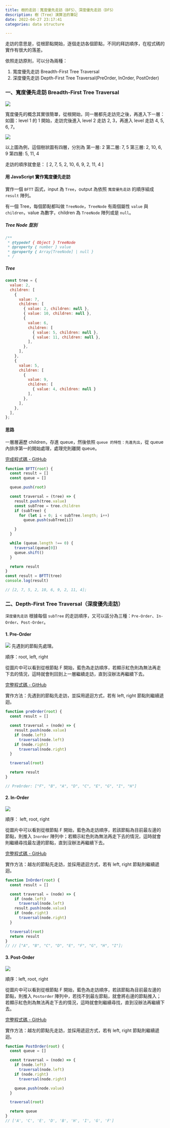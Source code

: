 ```yaml
---
title: 樹的走訪：寬度優先走訪（BFS）、深度優先走訪（DFS）
description: 樹（Tree）演算法的筆記
date: 2022-04-27 23:17:41
categories: data structure

---
```


走訪的意思是，從根節點開始，逐個走訪各個節點，不同的拜訪順序，在程式碼的實作有很大的落差。

依照走訪原則，可以分為兩種：

1. 寬度優先走訪 Breadth-First Tree Traversal
2. 深度優先走訪 Depth-First Tree Traversal(PreOrder, InOrder, PostOrder)

### **一、寬度優先走訪 Breadth-First Tree Traversal**

![](https://res.cloudinary.com/practicaldev/image/fetch/s--1Aaplbiq--/c_limit%2Cf_auto%2Cfl_progressive%2Cq_66%2Cw_880/https://miro.medium.com/max/1400/1%2A3NKvODZparRFVKEwtVmrkw.gif)

寬度優先的概念其實很簡單，從根開始，同一層都先走訪完之後，再進入下一層：如圖：level 1 的 1 開始，走訪完後進入 level 2 走訪 2, 3，再進入 level 走訪 4, 5, 6, 7。

![](https://i.imgur.com/lNZAO62.png)

以上圖為例，這個樹狀圖有四層，分別為
第一層: 2
第二層: 7, 5
第三層: 2, 10, 6, 9
第四層: 5, 11, 4

走訪的順序就會是： [ 2, 7, 5, 2, 10, 6, 9, 2, 11, 4 ]

#### 用 JavaScript 實作寬度優先走訪

實作一個 `BFTT` 函式，input 為 `Tree`，output 為依照 `寬度優先走訪` 的順序組成 `result` 陣列。

有一個 Tree，每個節點都叫做 `TreeNode`，`TreeNode` 有兩個屬性 `value` 與 `children`，value 為數字，children 為 `TreeNode` 陣列或是 `null`。

##### Tree Node 型別

```javascript
/**
 * @typedef { Object } TreeNode
 * @property { number } value
 * @property { Array[TreeNode] | null }
 * /
```

##### Tree

```javascript
const tree = {
  value: 2,
  children: [
    { 
      value: 7,
      children: [
        { value: 2, children: null },
        { value: 10, children: null },
        {
          value: 6,
          children: [
            { value: 5, children: null },
            { value: 11, children: null },
          ],
        },
      ],
    },
    {
      value: 5,
      children: [
        {
          value: 9,
          children: [
            { value: 4, children: null }
          ],
        },
      ],
    },
  ],
};
```

#### 思路

一層層遍歷 children，存進 queue，然後依照 `queue 的特性：先進先出`，從 queue 內排序第一的開始處理，處理完則離開 queue。

[完成程式碼 - GitHub](https://github.com/Rock070/algorithms-data-structure-repo/tree/master/data-structure/tree/BFS)

```javascript
function BFTT(root) {
  const result = []
  const queue = []

  queue.push(root)

  const traversal = (tree) => {
    result.push(tree.value)
    const subTree = tree.children
    if (subTree) {
      for (let i = 0; i < subTree.length; i++)
        queue.push(subTree[i])

    }
  }

  while (queue.length !== 0) {
    traversal(queue[0])
    queue.shift()
  }

  return result
}
const result = BFTT(tree)
console.log(result)

// [2, 7, 5, 2, 10, 6, 9, 2, 11, 4];
```

### **二、Depth-First Tree Traversal（深度優先走訪）**

`深度優先走訪` 根據每個 `subTree` 的走訪順序，又可以區分為三種：`Pre-Order`、`In-Order`、`Post-Order`。

#### **1. Pre-Order**

![](https://upload.wikimedia.org/wikipedia/commons/a/ac/Preorder-traversal.gif)
先遇到的節點先處理。

順序：root, left, right

從圖片中可以看到從根節點 F 開始，藍色為走訪順序，若顯示紅色則為無法再走下去的情況，這時就會則回到上一層繼續走訪，直到沒辦法再繼續下去。

[完整程式碼 - GitHub](https://github.com/Rock070/algorithms-data-structure-repo/blob/master/data-structure/tree/DFS/pre-order-binary.js)

實作方法：先遇到的節點先走訪，並採用遞迴方式，若有 left, right 節點則繼續遞迴。

```javascript
function preOrder(root) {
  const result = []

  const traversal = (node) => {
    result.push(node.value)
    if (node.left)
      traversal(node.left)
    if (node.right)
      traversal(node.right)
  }

  traversal(root)

  return result
}

// PreOrder: ["F", "B", "A", "D", "C", "E", "G", "I", "H"]
```

#### **2. In-Order**

![](https://upload.wikimedia.org/wikipedia/commons/4/48/Inorder-traversal.gif)

順序： left, root, right

從圖片中可以看到從根節點 F 開始，藍色為走訪順序，若該節點為目前最左邊的節點，則推入 `Inorder` 陣列中；若顯示紅色則為無法再走下去的情況，這時就會則繼續尋找最左邊的節點，直到沒辦法再繼續下去。

[完整程式碼 - GitHub](https://github.com/Rock070/algorithms-data-structure-repo/blob/master/data-structure/tree/DFS/in-order-binary.js)

實作方法：越左的節點先走訪，並採用遞迴方式，若有 left, right 節點則繼續遞迴。

```javascript
function InOrder(root) {
  const result = []

  const traversal = (node) => {
    if (node.left)
      traversal(node.left)
    result.push(node.value)
    if (node.right)
      traversal(node.right)
  }

  traversal(root)
  return result
}
// // ["A", "B", "C", "D", "E", "F", "G", "H", "I"];
```

#### **3. Post-Order**

![](https://upload.wikimedia.org/wikipedia/commons/2/28/Postorder-traversal.gif)

順序：left, root, right

從圖片中可以看到從根節點 F 開始，藍色為走訪順序，若該節點為目前最左邊的節點，則推入 `Postorder` 陣列中，若找不到最左節點，就會將右邊的節點推入；若顯示紅色則為無法再走下去的情況，這時就會則繼續尋找，直到沒辦法再繼續下去。

[完整程式碼 - GitHub](https://github.com/Rock070/algorithms-data-structure-repo/blob/master/data-structure/tree/DFS/post-order-binary.js)

實作方法：越左的節點先走訪，並採用遞迴方式，若有 left, right 節點則繼續遞迴。

```javascript
function PostOrder(root) {
  const queue = []

  const traversal = (node) => {
    if (node.left)
      traversal(node.left)
    if (node.right)
      traversal(node.right)

    queue.push(node.value)
  }

  traversal(root)

  return queue
}
// ['A', 'C', 'E', 'D', 'B', 'H', 'I', 'G', 'F']
```
